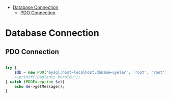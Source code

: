 
- [Database Connection](#database-connection)
  - [PDO Connection](#pdo-connection)


# Database Connection

## PDO Connection

```php

try {
    $db = new PDO('mysql:host=localhost;dbname=uyeler', 'root', 'root'); // connectionUrl,user,pass
    //printf("Baglantı kuruldu");
} catch (PDOException $e){
    echo $e->getMessage();
}

```

